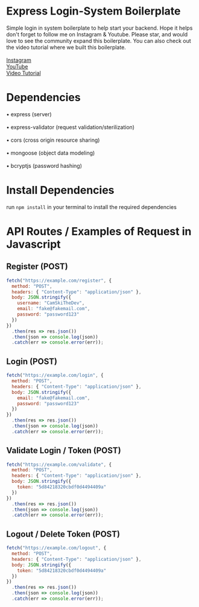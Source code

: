 # Express Login-System Boilerplate

Simple login in system boilerplate to help start your backend. Hope it helps don't forget to follow me on Instagram & Youtube. Please star, and would love to see the community expand this boilerplate. You can also check out the video tutorial where we built this boilerplate.
\
\
[Instagram](https://www.instagram.com/siteit_solutions/)
\
[YouTube](https://www.youtube.com/c/thelifeofadev)
\
[Video Tutorial]()

# Dependencies

• express (server)
\
\
• express-validator (request validation/sterilization)
\
\
• cors (cross origin resource sharing)
\
\
• mongoose (object data modeling)
\
\
• bcryptjs (password hashing)

# Install Dependencies

run `npm install` in your terminal to install the required dependencies

# API Routes / Examples of Request in Javascript

## Register (POST)

```javascript
fetch("https://example.com/register", {
  method: "POST",
  headers: { "Content-Type": "application/json" },
  body: JSON.stringify({
    username: "CamSkiTheDev",
    email: "fake@fakemail.com",
    password: "password123"
  })
})
  .then(res => res.json())
  .then(json => console.log(json))
  .catch(err => console.error(err));
```

## Login (POST)

```javascript
fetch("https://example.com/login", {
  method: "POST",
  headers: { "Content-Type": "application/json" },
  body: JSON.stringify({
    email: "fake@fakemail.com",
    password: "password123"
  })
})
  .then(res => res.json())
  .then(json => console.log(json))
  .catch(err => console.error(err));
```

## Validate Login / Token (POST)

```javascript
fetch("https://example.com/validate", {
  method: "POST",
  headers: { "Content-Type": "application/json" },
  body: JSON.stringify({
    token: "5d84218320cbdf0d4494409a"
  })
})
  .then(res => res.json())
  .then(json => console.log(json))
  .catch(err => console.error(err));
```

## Logout / Delete Token (POST)

```javascript
fetch("https://example.com/logout", {
  method: "POST",
  headers: { "Content-Type": "application/json" },
  body: JSON.stringify({
    token: "5d84218320cbdf0d4494409a"
  })
})
  .then(res => res.json())
  .then(json => console.log(json))
  .catch(err => console.error(err));
```
